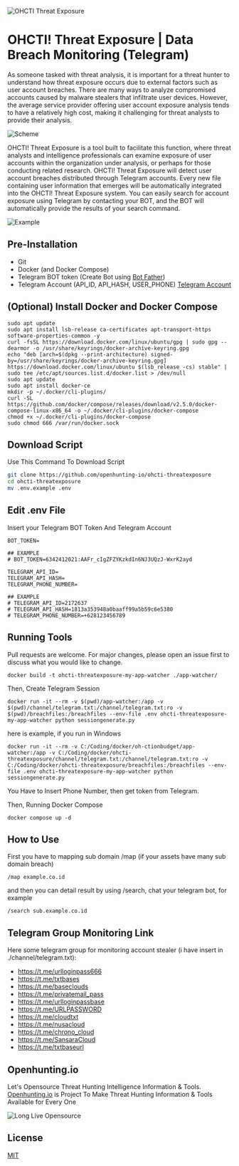 ![OHCTI Threat Exposure](https://github.com/openhunting-io/ohcti-threatexposure/blob/master/img/logo.png)
# OHCTI! Threat Exposure | Data Breach Monitoring (Telegram)
As someone tasked with threat analysis, it is important for a threat hunter to understand how threat exposure occurs due to external factors such as user account breaches. There are many ways to analyze compromised accounts caused by malware stealers that infiltrate user devices. However, the average service provider offering user account exposure analysis tends to have a relatively high cost, making it challenging for threat analysts to provide their analysis.

![Scheme](https://github.com/openhunting-io/ohcti-threatexposure/blob/master/img/scheme.png)

OHCTI! Threat Exposure is a tool built to facilitate this function, where threat analysts and intelligence professionals can examine exposure of user accounts within the organization under analysis, or perhaps for those conducting related research. OHCTI! Threat Exposure will detect user account breaches distributed through Telegram accounts. Every new file containing user information that emerges will be automatically integrated into the OHCTI! Threat Exposure system. You can easily search for account exposure using Telegram by contacting your BOT, and the BOT will automatically provide the results of your search command.

![Example](https://github.com/openhunting-io/ohcti-threatexposure/blob/master/img/example.png)

## Pre-Installation
- Git
- Docker (and Docker Compose)
- Telegram BOT token (Create Bot using [Bot Father](https://t.me/BotFather))
- Telegram Account (API_ID, API_HASH, USER_PHONE) [Telegram Account](https://my.telegram.org/auth)

## (Optional) Install Docker and Docker Compose
```
sudo apt update
sudo apt install lsb-release ca-certificates apt-transport-https software-properties-common -y
curl -fsSL https://download.docker.com/linux/ubuntu/gpg | sudo gpg --dearmor -o /usr/share/keyrings/docker-archive-keyring.gpg
echo "deb [arch=$(dpkg --print-architecture) signed-by=/usr/share/keyrings/docker-archive-keyring.gpg] https://download.docker.com/linux/ubuntu $(lsb_release -cs) stable" | sudo tee /etc/apt/sources.list.d/docker.list > /dev/null
sudo apt update
sudo apt install docker-ce
mkdir -p ~/.docker/cli-plugins/
curl -SL https://github.com/docker/compose/releases/download/v2.5.0/docker-compose-linux-x86_64 -o ~/.docker/cli-plugins/docker-compose
chmod +x ~/.docker/cli-plugins/docker-compose
sudo chmod 666 /var/run/docker.sock
```

## Download Script

Use This Command To Download Script

```bash
git clone https://github.com/openhunting-io/ohcti-threatexposure
cd ohcti-threatexposure
mv .env.example .env
```

## Edit .env File
Insert your Telegram BOT Token And Telegram Account

```
BOT_TOKEN=

## EXAMPLE
# BOT_TOKEN=6342412021:AAFr_cIgZFZYKzkdIn6NJ3UQzJ-WxrK2ayd

TELEGRAM_API_ID=
TELEGRAM_API_HASH=
TELEGRAM_PHONE_NUMBER=

## EXAMPLE
# TELEGRAM_API_ID=2172637
# TELEGRAM_API_HASH=1813a353948a0baaff99a5b59c6e5380
# TELEGRAM_PHONE_NUMBER=+628123456789

```

## Running Tools

Pull requests are welcome. For major changes, please open an issue first
to discuss what you would like to change.

```
docker build -t ohcti-threatexposure-my-app-watcher ./app-watcher/
```
Then, Create Telegram Session
```
docker run -it --rm -v $(pwd)/app-watcher:/app -v $(pwd)/channel/telegram.txt:/channel/telegram.txt:ro -v $(pwd)/breachfiles:/breachfiles --env-file .env ohcti-threatexposure-my-app-watcher python sessiongenerate.py
```

here is example, if you run in Windows

```
docker run -it --rm -v C:/Coding/docker/oh-ctionbudget/app-watcher:/app -v C:/Coding/docker/ohcti-threatexposure/channel/telegram.txt:/channel/telegram.txt:ro -v C:/Coding/docker/ohcti-threatexposure/breachfiles:/breachfiles --env-file .env ohcti-threatexposure-my-app-watcher python sessiongenerate.py
```

You Have to Insert Phone Number, then get token from Telegram.

Then, Running Docker Compose
```
docker compose up -d
```

## How to Use

First you have to mapping sub domain /map (if your assets have many sub domain breach)
```
/map example.co.id
```

and then you can detail result by using /search, chat your telegram bot, for example

```
/search sub.example.co.id
```

## Telegram Group Monitoring Link
Here some telegram group for monitoring account stealer (i have insert in ./channel/telegram.txt):
- https://t.me/urlloginpass666
- https://t.me/txtbases
- https://t.me/baseclouds
- https://t.me/privatemail_pass
- https://t.me/urlloginpassbase
- https://t.me/URLPASSWORD
- https://t.me/cloudtxt
- https://t.me/nusacloud
- https://t.me/chrono_cloud
- https://t.me/SansaraCloud
- https://t.me/txtbaseurl



## Openhunting.io
Let's Opensource Threat Hunting Intelligence Information & Tools.
[Openhunting.io](https://openhunting.io/) is Project To Make Threat Hunting Information & Tools Available for Every One

![Long Live Opensource](https://github.com/openhunting-io/ohcti-threatexposure/blob/master/img/longliveopensource.png)


## License

[MIT](https://choosealicense.com/licenses/mit/)